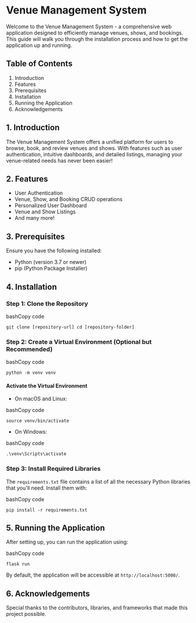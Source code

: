 # **Venue Management System**

Welcome to the Venue Management System - a comprehensive web application designed to efficiently manage venues, shows, and bookings. This guide will walk you through the installation process and how to get the application up and running.

## **Table of Contents**

1.  Introduction
2.  Features
3.  Prerequisites
4.  Installation
5.  Running the Application
6.  Acknowledgements

## **1. Introduction**

The Venue Management System offers a unified platform for users to browse, book, and review venues and shows. With features such as user authentication, intuitive dashboards, and detailed listings, managing your venue-related needs has never been easier!

## **2. Features**

- User Authentication
- Venue, Show, and Booking CRUD operations
- Personalized User Dashboard
- Venue and Show Listings
- And many more!

## **3. Prerequisites**

Ensure you have the following installed:

- Python (version 3.7 or newer)
- pip (Python Package Installer)

## **4. Installation**

### Step 1: Clone the Repository

bashCopy code

`git clone [repository-url]
cd [repository-folder]`

### Step 2: Create a Virtual Environment (Optional but Recommended)

bashCopy code

`python -m venv venv`

#### Activate the Virtual Environment

- On macOS and Linux:

bashCopy code

`source venv/bin/activate`

- On Windows:

bashCopy code

`.\venv\Scripts\activate`

### Step 3: Install Required Libraries

The `requirements.txt` file contains a list of all the necessary Python libraries that you'll need. Install them with:

bashCopy code

`pip install -r requirements.txt`

## **5. Running the Application**

After setting up, you can run the application using:

bashCopy code

`flask run`

By default, the application will be accessible at `http://localhost:5000/`.

## **6. Acknowledgements**

Special thanks to the contributors, libraries, and frameworks that made this project possible.
